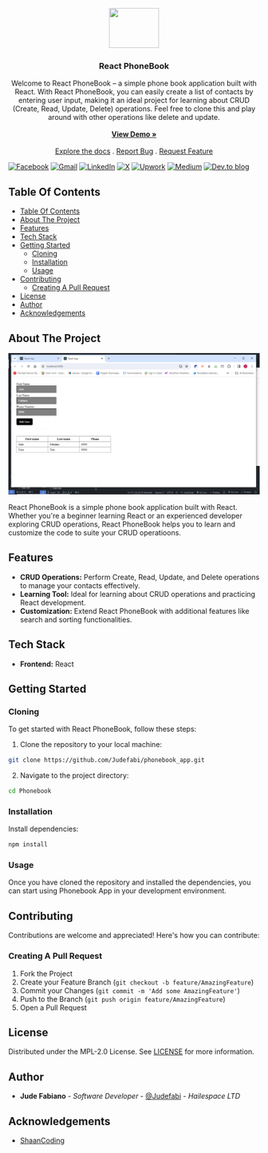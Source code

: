 <p align="center">
  <a href="https://github.com/ShaanCoding/ReadME-Generator">
    <!-- <img src="images/logo.png" alt="Logo" width="80" height="80"> -->
    <img src="https://media.giphy.com/media/v1.Y2lkPTc5MGI3NjExZDQwc2RnMnN3ZjhrNDB3MG9heHVidmh2bDV0M2xzOW01ZXN2MzNyaCZlcD12MV9naWZzX3NlYXJjaCZjdD1n/WoWm8YzFQJg5i/giphy.gif" width="100" height="80"/>
  </a>

  <h3 align="center">React PhoneBook</h3>

  <p align="center">
    Welcome to React PhoneBook – a simple phone book application built with React. With React PhoneBook, you can easily create a list of contacts by entering user input, making it an ideal project for learning about CRUD (Create, Read, Update, Delete) operations. Feel free to clone this and play around with other operations like delete and update.
    <br/>
    <br/>
    <a href="https://codesandbox.io/p/devbox/react-phonebook-judefabi-p5zkt6?file=%2Fpackage.json&layout=%257B%2522sidebarPanel%2522%253A%2522EXPLORER%2522%252C%2522rootPanelGroup%2522%253A%257B%2522direction%2522%253A%2522horizontal%2522%252C%2522contentType%2522%253A%2522UNKNOWN%2522%252C%2522type%2522%253A%2522PANEL_GROUP%2522%252C%2522id%2522%253A%2522ROOT_LAYOUT%2522%252C%2522panels%2522%253A%255B%257B%2522type%2522%253A%2522PANEL_GROUP%2522%252C%2522contentType%2522%253A%2522UNKNOWN%2522%252C%2522direction%2522%253A%2522vertical%2522%252C%2522id%2522%253A%2522cltoo6z660006356hxev8enw1%2522%252C%2522sizes%2522%253A%255B70%252C30%255D%252C%2522panels%2522%253A%255B%257B%2522type%2522%253A%2522PANEL_GROUP%2522%252C%2522contentType%2522%253A%2522EDITOR%2522%252C%2522direction%2522%253A%2522horizontal%2522%252C%2522id%2522%253A%2522EDITOR%2522%252C%2522panels%2522%253A%255B%257B%2522type%2522%253A%2522PANEL%2522%252C%2522contentType%2522%253A%2522EDITOR%2522%252C%2522id%2522%253A%2522cltoo6z650002356hwhsdndsw%2522%257D%255D%257D%252C%257B%2522type%2522%253A%2522PANEL_GROUP%2522%252C%2522contentType%2522%253A%2522SHELLS%2522%252C%2522direction%2522%253A%2522horizontal%2522%252C%2522id%2522%253A%2522SHELLS%2522%252C%2522panels%2522%253A%255B%257B%2522type%2522%253A%2522PANEL%2522%252C%2522contentType%2522%253A%2522SHELLS%2522%252C%2522id%2522%253A%2522cltoo6z650004356hpq1melqm%2522%257D%255D%252C%2522sizes%2522%253A%255B100%255D%257D%255D%257D%252C%257B%2522type%2522%253A%2522PANEL_GROUP%2522%252C%2522contentType%2522%253A%2522DEVTOOLS%2522%252C%2522direction%2522%253A%2522vertical%2522%252C%2522id%2522%253A%2522DEVTOOLS%2522%252C%2522panels%2522%253A%255B%257B%2522type%2522%253A%2522PANEL%2522%252C%2522contentType%2522%253A%2522DEVTOOLS%2522%252C%2522id%2522%253A%2522cltoo6z650005356hz0ecruoz%2522%257D%255D%252C%2522sizes%2522%253A%255B100%255D%257D%255D%252C%2522sizes%2522%253A%255B50%252C50%255D%257D%252C%2522tabbedPanels%2522%253A%257B%2522cltoo6z650002356hwhsdndsw%2522%253A%257B%2522tabs%2522%253A%255B%257B%2522id%2522%253A%2522cltoo6z630001356hp4kf0uaj%2522%252C%2522mode%2522%253A%2522permanent%2522%252C%2522type%2522%253A%2522FILE%2522%252C%2522filepath%2522%253A%2522%252Fpackage.json%2522%252C%2522state%2522%253A%2522IDLE%2522%257D%255D%252C%2522id%2522%253A%2522cltoo6z650002356hwhsdndsw%2522%252C%2522activeTabId%2522%253A%2522cltoo6z630001356hp4kf0uaj%2522%257D%252C%2522cltoo6z650005356hz0ecruoz%2522%253A%257B%2522id%2522%253A%2522cltoo6z650005356hz0ecruoz%2522%252C%2522activeTabId%2522%253A%2522cltoo7ai300a3356hbx7la1mi%2522%252C%2522tabs%2522%253A%255B%257B%2522type%2522%253A%2522TASK_PORT%2522%252C%2522taskId%2522%253A%2522Development%2522%252C%2522port%2522%253A5173%252C%2522id%2522%253A%2522cltoo7ai300a3356hbx7la1mi%2522%252C%2522mode%2522%253A%2522permanent%2522%252C%2522path%2522%253A%2522%252F%2522%257D%255D%257D%252C%2522cltoo6z650004356hpq1melqm%2522%253A%257B%2522id%2522%253A%2522cltoo6z650004356hpq1melqm%2522%252C%2522activeTabId%2522%253A%2522cltoo6z650003356hxk6k17w7%2522%252C%2522tabs%2522%253A%255B%257B%2522id%2522%253A%2522cltoo6z650003356hxk6k17w7%2522%252C%2522mode%2522%253A%2522permanent%2522%252C%2522type%2522%253A%2522TERMINAL%2522%252C%2522shellId%2522%253A%2522cltoo70h0000bdif867d08vki%2522%257D%252C%257B%2522type%2522%253A%2522TASK_LOG%2522%252C%2522taskId%2522%253A%2522Development%2522%252C%2522id%2522%253A%2522cltoo770x008h356h65p8sfaq%2522%252C%2522mode%2522%253A%2522permanent%2522%257D%255D%257D%257D%252C%2522showDevtools%2522%253Atrue%252C%2522showShells%2522%253Atrue%252C%2522showSidebar%2522%253Atrue%252C%2522sidebarPanelSize%2522%253A15%257D"><strong>View Demo »</strong></a>
    <br/>
    <br/>
    <a href="https://github.com/Judefabi/phonebook_app">Explore the docs</a>
    .
    <a href="https://github.com/Judefabi/phonebook_app/issues">Report Bug</a>
    .
    <a href="https://github.com/Judefabi/phonebook_app/issues">Request Feature</a> 
  </p>
</p>

[![Facebook](https://img.shields.io/badge/Facebook-%231877F2.svg?style=for-the-badge&logo=Facebook&logoColor=white)](https://web.facebook.com/jude.fabiano) [![Gmail](https://img.shields.io/badge/Gmail-D14836?style=for-the-badge&logo=gmail&logoColor=white)](https://mail.to:judefabiano99@gmail.com/) [![LinkedIn](https://img.shields.io/badge/linkedin-%230077B5.svg?style=for-the-badge&logo=linkedin&logoColor=white)](https://www.linkedin.com/in/jude-fabiano-2a7786167/) [![X](https://img.shields.io/badge/X-%23000000.svg?style=for-the-badge&logo=X&logoColor=white)](https://twitter.com/I_JFabiano) [![Upwork](https://img.shields.io/badge/UpWork-6FDA44?style=for-the-badge&logo=Upwork&logoColor=white)](https://www.upwork.com/freelancers/~01b19999d6770ed1f1) [![Medium](https://img.shields.io/badge/Medium-12100E?style=for-the-badge&logo=medium&logoColor=white)](https://medium.com/@judefabiano99) [![Dev.to blog](https://img.shields.io/badge/dev.to-0A0A0A?style=for-the-badge&logo=dev.to&logoColor=white)](https://dev.to/judefabi)

## Table Of Contents

- [Table Of Contents](#table-of-contents)
- [About The Project](#about-the-project)
- [Features](#features)
- [Tech Stack](#tech-stack)
- [Getting Started](#getting-started)
  - [Cloning](#cloning)
  - [Installation](#installation)
  - [Usage](#usage)
- [Contributing](#contributing)
  - [Creating A Pull Request](#creating-a-pull-request)
- [License](#license)
- [Author](#author)
- [Acknowledgements](#acknowledgements)

## About The Project

![Screen Shot](phonebook.png)

React PhoneBook is a simple phone book application built with React. Whether you're a beginner learning React or an experienced developer exploring CRUD operations, React PhoneBook helps you to learn and customize the code to suite your CRUD operatioons.

## Features

- **CRUD Operations:** Perform Create, Read, Update, and Delete operations to manage your contacts effectively.
- **Learning Tool:** Ideal for learning about CRUD operations and practicing React development.
- **Customization:** Extend React PhoneBook with additional features like search and sorting functionalities.

## Tech Stack

- **Frontend:** React

## Getting Started

### Cloning

To get started with React PhoneBook, follow these steps:

1. Clone the repository to your local machine:

```sh
git clone https://github.com/Judefabi/phonebook_app.git
```

2. Navigate to the project directory:

```sh
cd Phonebook
```

### Installation

Install dependencies:

```sh
npm install
```

### Usage

Once you have cloned the repository and installed the dependencies, you can start using Phonebook App in your development environment.

## Contributing

Contributions are welcome and appreciated! Here's how you can contribute:

### Creating A Pull Request

1. Fork the Project
2. Create your Feature Branch (`git checkout -b feature/AmazingFeature`)
3. Commit your Changes (`git commit -m 'Add some AmazingFeature'`)
4. Push to the Branch (`git push origin feature/AmazingFeature`)
5. Open a Pull Request

## License

Distributed under the MPL-2.0 License. See [LICENSE](https://github.com/Judefabi/phonebook_app/blob/main/LICENSE.md) for more information.

## Author

- **Jude Fabiano** - _Software Developer_ - [@Judefabi](https://github.com/judefabi/) - _Hailespace LTD_

## Acknowledgements

- [ShaanCoding](https://github.com/ShaanCoding/)
